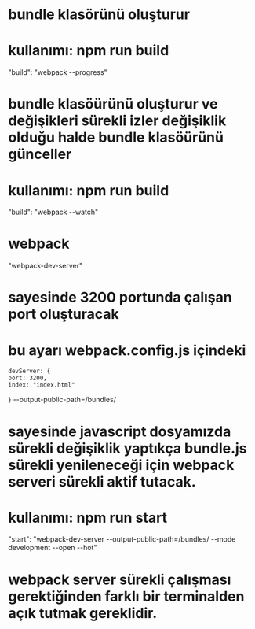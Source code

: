 # bundle klasörünü oluşturur
# kullanımı: npm run build
"build": "webpack --progress"


# bundle klasöürünü oluşturur ve değişikleri sürekli izler değişiklik olduğu halde bundle klasöürünü günceller
# kullanımı: npm run build
"build": "webpack --watch"

# webpack 
"webpack-dev-server"
# sayesinde 3200 portunda çalışan port oluşturacak
# bu ayarı webpack.config.js içindeki
    devServer: {
    port: 3200,
    index: "index.html"
  }
--output-public-path=/bundles/

# sayesinde javascript dosyamızda sürekli değişiklik yaptıkça bundle.js sürekli yenileneceği için  webpack serveri sürekli aktif tutacak.
# kullanımı: npm run start 
"start": "webpack-dev-server --output-public-path=/bundles/  --mode development --open --hot"

# webpack server sürekli çalışması gerektiğinden farklı bir terminalden açık tutmak gereklidir. 